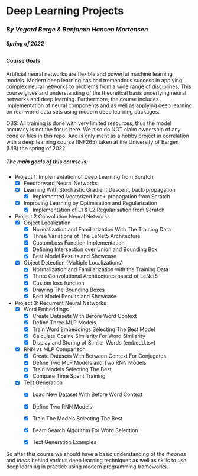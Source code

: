 # Deep Learning Projects
### *By Vegard Berge & Benjamin Hansen Mortensen*
##### Spring of 2022
##
#### Course Goals
<g> Artificial neural networks are flexible and powerful machine learning models. 
Modern deep learning has had tremendous success in applying complex 
neural networks to problems from a wide range of disciplines. 
This course gives and understanding of the theoretical basis underlying neural networks and deep learning. 
Furthermore, the course includes implementation of neural 
components and as well as applying deep learning on real-world data sets using 
modern deep learning packages. </g>

OBS: All training is done with very limited resources, thus the model accuracy is not the focus here.
We also do NOT claim ownership of any code or files in this repo. And is only ment as a hobby project in
correlation with a deep learning course (INF265) taken at the University of Bergen (UiB) the spring of 2022.


##### The main goals of this course is: 

- Project 1: Implementation of Deep Learning from Scratch
  - [x] Feedforward Neural Networks
  - [x] Learning With Stochastic Gradient Descent, back-propagation
    - [x] Implemented Vectorized back-propagation from Scratch
  - [x] Improving Learning by Optimisation and Regularisation
    - [x] Implementation of L1 & L2 Regularisation from Scratch
- Project 2 Convolution Neural Networks
  - [x] Object Localization
    - [x] Normalization and Familiarization With The Training Data
    - [x] Three Variations of The LeNet5 Architecture
    - [x] CustomLoss Function Implementation
    - [x] Defining Intersection over Union and Bounding Box
    - [x] Best Model Results and Showcase
  - [x] Object Detection (Multiple Localizations)
    - [x] Normalization and Familiarization with the Training Data
    - [x] Three Convolutional Architectures based of LeNet5
    - [x] Custom loss function
    - [x] Drawing The Bounding Boxes
    - [x] Best Model Results and Showcase
- Project 3: Recurrent Neural Networks
  - [x] Word Embeddings
    - [x] Create Datasets With Before Word Context
    - [x] Define Three MLP Models
    - [x] Train Word Embeddings Selecting The Best Model
    - [x] Calculate Cosine Similarity For Word Similarity
    - [x] Display and Storing of Similar Words (embedd.tsv)
  - [x] RNN vs MLP Comparison
    - [x] Create Datasets With Between Context For Conjugates
    - [x] Define Two MLP Models and Two RNN Models
    - [x] Train Models Selecting The Best
    - [x] Compare Time Spent Training
  - [x] Text Generation
    - [x] Load New Dataset With Before Word Context
    - [x] Define Two RNN Models
    - [x] Train The Models Selecting The Best
    - [x] Beam Search Algorithm For Word Selection
    - [x] Text Generation Examples
  

So after this course we should have a basic understanding of the *theories* and *ideas* behind 
various deep learning techniques as well as skills to *use* deep learning in practice using modern
programming frameworks.
